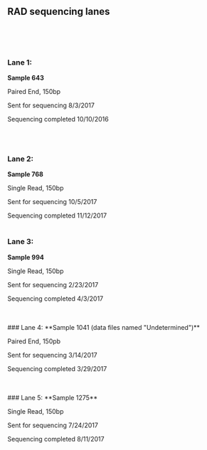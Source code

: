 ## RAD sequencing lanes

<br>
<br>
<br>

### Lane 1: 

**Sample 643**

Paired End, 150bp

Sent for sequencing 8/3/2017

Sequencing completed 10/10/2016

<br>
<br>

### Lane 2: 

**Sample 768**

Single Read, 150bp

Sent for sequencing 10/5/2017

Sequencing completed 11/12/2017
<br>
<br>
### Lane 3: 
**Sample 994**

Single Read, 150bp

Sent for sequencing 2/23/2017

Sequencing completed 4/3/2017

<br>
<br>
### Lane 4: 
**Sample 1041 (data files named "Undetermined")**

Paired End, 150pb

Sent for sequencing 3/14/2017

Sequencing completed 3/29/2017

<br>
<br>
### Lane 5: 
**Sample 1275**

Single Read, 150bp

Sent for sequencing 7/24/2017

Sequencing completed 8/11/2017